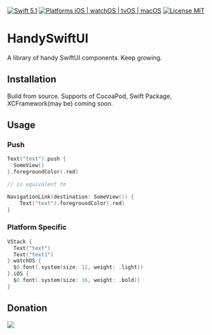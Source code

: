 [![Swift 5.1](https://img.shields.io/badge/Swift-5.1-orange.svg?style=flat)](https://swift.org)
[![Platforms iOS | watchOS | tvOS | macOS](https://img.shields.io/badge/Platforms-iOS%20%7C%20watchOS%20%7C%20tvOS%20%7C%20macOS-lightgray.svg?style=flat)](http://www.apple.com)
[![License MIT](https://img.shields.io/badge/License-MIT-lightgrey.svg?style=flat)](https://github.com/tadija/AEXML/blob/master/LICENSE)

# HandySwiftUI

A library of handy SwiftUI components. Keep growing.

## Installation

Build from source. Supports of CocoaPod, Swift Package, XCFramework(may be) coming soon.


## Usage

### Push
```swift
Text("text").push {
  SomeView()
}.foregroundColor(.red)

// is equivalent to

NavigationLink(destination: SomeView()) {
    Text("text").foregroundColor(.red)
}
```

### Platform Specific
```swift
VStack {
  Text("text")
  Text("text1")
}.watchOS {
  $0.font(.system(size: 12, weight: .light))
}.iOS {
  $0.font(.system(size: 16, weight: .bold))
}
```
## Donation

[![](https://www.paypalobjects.com/en_US/i/btn/btn_donateCC_LG.gif)](https://www.paypal.com/cgi-bin/webscr?cmd=_s-xclick&hosted_button_id=UXRR2S35YMCQC&source=url)

